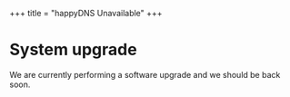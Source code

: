 +++
title = "happyDNS Unavailable"
+++


# System upgrade

We are currently performing a software upgrade and we should be back soon.

